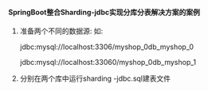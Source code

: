 #### SpringBoot整合Sharding-jdbc实现分库分表解决方案的案例

1. 准备两个不同的数据源: 
    如:
    
    jdbc:mysql://localhost:3306/myshop_0db_myshop_0
    
    jdbc:mysql://localhost:33060/myshop_0db_myshop_1

2. 分别在两个库中运行sharding  -jdbc.sql建表文件